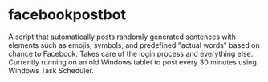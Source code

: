 # facebookpostbot
A script that automatically posts randomly generated sentences with elements such as emojis, symbols, and predefined "actual words" based on chance to Facebook. Takes care of the login process and everything else. Currently running on an old Windows tablet to post every 30 minutes using Windows Task  Scheduler.
